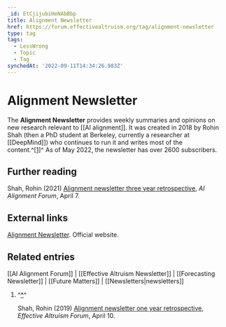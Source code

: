```yaml
---
_id: EtCjijubiHeNAbBbp
title: Alignment Newsletter
href: https://forum.effectivealtruism.org/tag/alignment-newsletter
type: tag
tags:
  - LessWrong
  - Topic
  - Tag
synchedAt: '2022-09-11T14:34:26.983Z'
---
```

# Alignment Newsletter

The **Alignment Newsletter** provides weekly summaries and opinions on new research relevant to [[AI alignment]]. It was created in 2018 by Rohin Shah (then a PhD student at Berkeley, currently a researcher at [[DeepMind]]) who continues to run it and writes most of the content.^[\[1\]](#fn7a6uaiohgog)^ As of May 2022, the newsletter has over 2600 subscribers.

Further reading
---------------

Shah, Rohin (2021) [Alignment newsletter three year retrospective](https://www.alignmentforum.org/posts/L7yHdqRiHKd3FhQ7B/alignment-newsletter-three-year-retrospective), *AI Alignment Forum*, April 7.

External links
--------------

[Alignment Newsletter](http://rohinshah.com/alignment-newsletter/). Official website.

Related entries
---------------

[[AI Alignment Forum]] | [[Effective Altruism Newsletter]] | [[Forecasting Newsletter]] | [[Future Matters]] | [[Newsletters|newsletters]]

1.  ^**[^](#fnref7a6uaiohgog)**^
    
    Shah, Rohin (2019) [Alignment newsletter one year retrospective](https://forum.effectivealtruism.org/posts/Prxqvhr9JFj7JyJRX/alignment-newsletter-one-year-retrospective), *Effective Altruism Forum*, April 10.